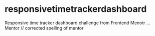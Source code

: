 # responsivetimetrackerdashboard
Responsive time tracker dashboard challenge from Frontend Menotr
... Mentor // corrected spelling of mentor
